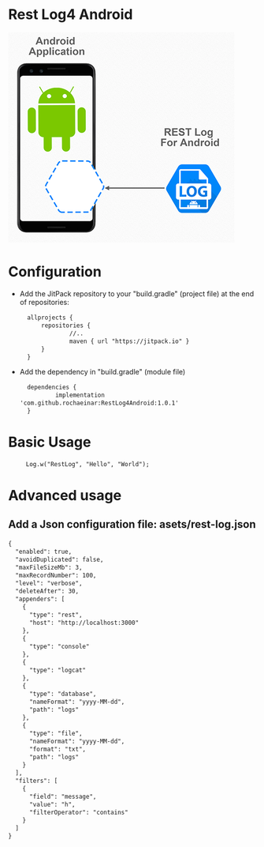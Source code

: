 # Rest Log4 Android
![Overview](https://github.com/rochaeinar/RestLog4Android/blob/master/ContextOverview.png)


# Configuration

* Add the JitPack repository to your "build.gradle" (project file) at the end of repositories:

		allprojects {
			repositories {
			        //..
			        maven { url "https://jitpack.io" }
			}
		}

* Add the dependency in "build.gradle" (module file)

		dependencies {
		        implementation 'com.github.rochaeinar:RestLog4Android:1.0.1'
		}
    
    
# Basic Usage
		 Log.w("RestLog", "Hello", "World");
    
    
# Advanced usage
## Add a Json configuration file: asets/rest-log.json

```
{
  "enabled": true,
  "avoidDuplicated": false,
  "maxFileSizeMb": 3,
  "maxRecordNumber": 100,
  "level": "verbose",
  "deleteAfter": 30,
  "appenders": [
    {
      "type": "rest",
      "host": "http://localhost:3000"
    },
    {
      "type": "console"
    },
    {
      "type": "logcat"
    },
    {
      "type": "database",
      "nameFormat": "yyyy-MM-dd",
      "path": "logs"
    },
    {
      "type": "file",
      "nameFormat": "yyyy-MM-dd",
      "format": "txt",
      "path": "logs"
    }
  ],
  "filters": [
    {
      "field": "message",
      "value": "h",
      "filterOperator": "contains"
    }
  ]
}
```
    
